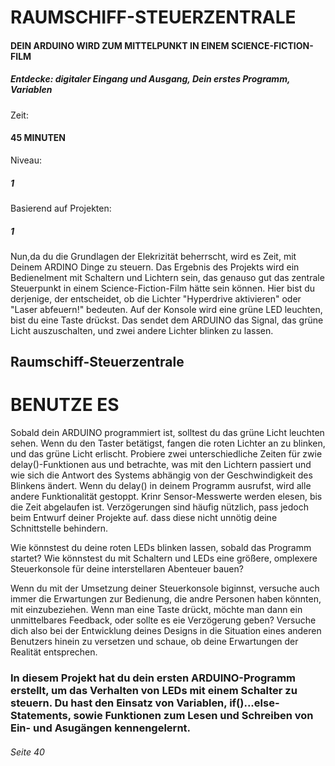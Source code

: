 # RAUMSCHIFF-STEUERZENTRALE
#### DEIN ARDUINO WIRD ZUM MITTELPUNKT IN EINEM SCIENCE-FICTION-FILM

##### Entdecke: digitaler Eingang und Ausgang, Dein erstes Programm, Variablen
Zeit:
#### 45 MINUTEN
Niveau: 
##### 1
Basierend auf Projekten:
##### 1

Nun,da du die Grundlagen der Elekrizität beherrscht, wird es Zeit, mit Deinem ARDINO Dinge zu steuern.
Das Ergebnis des Projekts wird ein Bedienelment mit Schaltern und Lichtern sein, das genauso gut das zentrale Steuerpunkt in einem Science-Fiction-Film hätte sein können.
Hier bist du derjenige, der entscheidet, ob die Lichter "Hyperdrive aktivieren" oder "Laser abfeuern!" bedeuten.
Auf der Konsole wird eine grüne LED leuchten, bist du eine Taste drückst.
Das sendet dem ARDUINO das Signal, das grüne Licht auszuschalten, und zwei andere Lichter blinken zu lassen.

## Raumschiff-Steuerzentrale
# BENUTZE ES

Sobald dein ARDUINO programmiert ist, solltest du das grüne Licht leuchten sehen.
Wenn du den Taster betätigst, fangen die roten Lichter an zu blinken, und das grüne Licht erlischt.
Probiere zwei unterschiedliche Zeiten für zwie delay()-Funktionen aus und betrachte, was mit den Lichtern passiert und wie sich die Antwort des Systems abhängig von der Geschwindigkeit des Blinkens ändert.
Wenn du delay() in deinem Programm ausrufst, wird alle andere Funktionalität gestoppt.
Krinr Sensor-Messwerte werden elesen, bis die Zeit abgelaufen ist.
Verzögerungen sind häufig nützlich, pass jedoch beim Entwurf deiner Projekte auf. dass diese nicht unnötig deine Schnittstelle behindern.

Wie könnstest du deine roten LEDs blinken lassen, sobald das Programm startet?
Wie könnstest du mit Schaltern und LEDs eine größere, omplexere Steuerkonsole für deine interstellaren Abenteuer bauen?

Wenn du mit der Umsetzung deiner Steuerkonsole biginnst, versuche auch immer die Erwartungen zur Bedienung, die andre Personen haben könnten, mit einzubeziehen.
Wenn man eine Taste drückt, möchte man dann ein unmittelbares Feedback, oder sollte es eie Verzögerung geben?
Versuche dich also bei der Entwicklung deines Designs in die Situation eines anderen Benutzers hinein zu versetzen und schaue, ob deine Erwartungen der Realität entsprechen.

### In diesem Projekt hat du dein ersten ARDUINO-Programm erstellt, um das Verhalten von LEDs mit einem Schalter zu steuern. Du hast den Einsatz von Variablen, if()...else- Statements, sowie Funktionen zum Lesen und Schreiben von Ein- und Asugängen kennengelernt.

###### Seite 40
